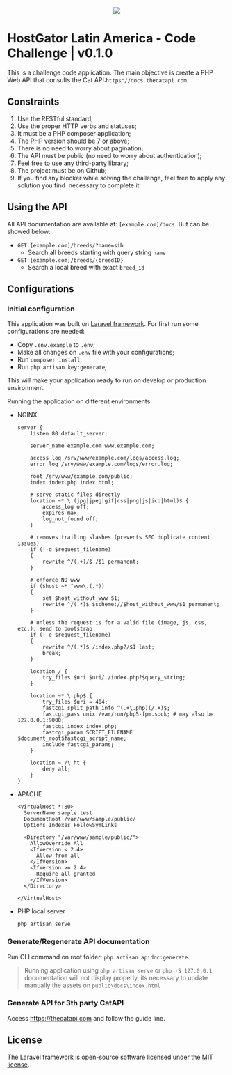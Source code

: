 <p align="center"><img src="https://laravel.com/assets/img/components/logo-laravel.svg"></p>

# HostGator Latin America - Code Challenge | v0.1.0

This is a challenge code application. The main objective is create a PHP Web API that consults the Cat API: ​`https://docs.thecatapi.com`.

## Constraints 
   
   1. Use the RESTful standard;
   2. Use the proper HTTP verbs and statuses;
   3. It must be a PHP composer application;
   4. The PHP version should be 7 or above;
   5. There is no need to worry about pagination;
   6. The API must be public (no need to worry about authentication);
   7. Feel free to use any third-party library;
   8. The project must be on Github;
   9. If you find any blocker while solving the challenge, feel free to apply any solution you find  necessary to complete it 

## Using the API

All API documentation are available at: `[example.com]/docs`. But can be showed below:

- `GET [example.com]/breeds/?name=sib`
    - Search all breeds starting with query string `name`
- `GET [example.com]/breeds/{breedID}`
    - Search a local breed with exact `breed_id`

## Configurations

### Initial configuration

This application was built on [Laravel framework](https://laravel.com). For first run some configurations are needed:

- Copy `.env.example` to `.env`;
- Make all changes on `.env` file with your configurations;
- Run `composer install`;
- Run `php artisan key:generate`;

This will make your application ready to run on develop or production environment.

Running the application on different environments:

- NGINX
    ```
    server {
    	listen 80 default_server;
    
    	server_name example.com www.example.com;
    
    	access_log /srv/www/example.com/logs/access.log;
    	error_log /srv/www/example.com/logs/error.log;
    
    	root /srv/www/example.com/public;
    	index index.php index.html;
    
    	# serve static files directly
    	location ~* \.(jpg|jpeg|gif|css|png|js|ico|html)$ {
    		access_log off;
    		expires max;
    		log_not_found off;
    	}
    
    	# removes trailing slashes (prevents SEO duplicate content issues)
    	if (!-d $request_filename)
    	{
    		rewrite ^/(.+)/$ /$1 permanent;
    	}
    
    	# enforce NO www
    	if ($host ~* ^www\.(.*))
    	{
    		set $host_without_www $1;
    		rewrite ^/(.*)$ $scheme://$host_without_www/$1 permanent;
    	}
    
    	# unless the request is for a valid file (image, js, css, etc.), send to bootstrap
    	if (!-e $request_filename)
    	{
    		rewrite ^/(.*)$ /index.php?/$1 last;
    		break;
    	}
    
    	location / {
    		try_files $uri $uri/ /index.php?$query_string;
    	}
    
    	location ~* \.php$ {
    		try_files $uri = 404;
    		fastcgi_split_path_info ^(.+\.php)(/.+)$;
    		fastcgi_pass unix:/var/run/php5-fpm.sock; # may also be: 127.0.0.1:9000;
    		fastcgi_index index.php;
    		fastcgi_param SCRIPT_FILENAME $document_root$fastcgi_script_name;
    		include fastcgi_params;
    	}
    
    	location ~ /\.ht {
    		deny all;
    	}
    }
    ```
- APACHE

    ```
    <VirtualHost *:80>
      ServerName sample.test
      DocumentRoot /var/www/sample/public/
      Options Indexes FollowSymLinks
    
      <Directory "/var/www/sample/public/">
        AllowOverride All
        <IfVersion < 2.4>
          Allow from all
        </IfVersion>
        <IfVersion >= 2.4>
          Require all granted
        </IfVersion>
      </Directory>
    
    </VirtualHost>
    ```
- PHP local server
    ```
    php artisan serve
    ``` 

### Generate/Regenerate API documentation

Run CLI command on root folder: `php artisan apidoc:generate`. 

> Running application using `php artisan serve` or `php -S 127.0.0.1` documentation will not display properly, its necessary to update manually the assets on `public\docs\index.html` 

### Generate API for 3th party CatAPI

Access https://thecatapi.com and follow the guide line.

## License

The Laravel framework is open-source software licensed under the [MIT license](https://opensource.org/licenses/MIT).
